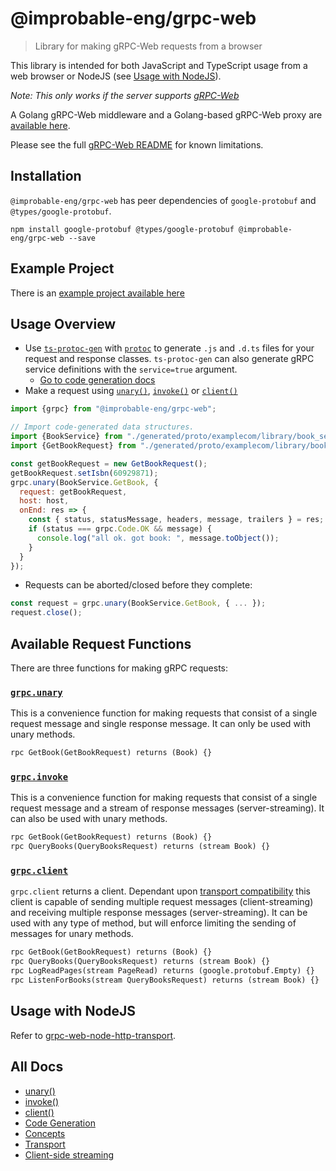 # @improbable-eng/grpc-web
> Library for making gRPC-Web requests from a browser

This library is intended for both JavaScript and TypeScript usage from a web browser or NodeJS (see [Usage with NodeJS](#usage-with-nodejs)).

*Note: This only works if the server supports [gRPC-Web](https://github.com/grpc/grpc/blob/master/doc/PROTOCOL-WEB.md)*

A Golang gRPC-Web middleware and a Golang-based gRPC-Web proxy are [available here](https://github.com/improbable-eng/grpc-web).

Please see the full [gRPC-Web README](https://github.com/improbable-eng/grpc-web) for known limitations.

## Installation

`@improbable-eng/grpc-web` has peer dependencies of `google-protobuf` and `@types/google-protobuf`.

`npm install google-protobuf @types/google-protobuf @improbable-eng/grpc-web --save`

## Example Project

There is an [example project available here](https://github.com/improbable-eng/grpc-web/tree/master/client/grpc-web-react-example)

## Usage Overview
* Use [`ts-protoc-gen`](https://www.npmjs.com/package/ts-protoc-gen) with [`protoc`](https://github.com/google/protobuf) to generate `.js` and `.d.ts` files for your request and response classes. `ts-protoc-gen` can also generate gRPC service definitions with the `service=true` argument.
  * [Go to code generation docs](docs/code-generation.md)
* Make a request using [`unary()`](docs/unary.md), [`invoke()`](docs/invoke.md) or [`client()`](docs/client.md)

```javascript
import {grpc} from "@improbable-eng/grpc-web";

// Import code-generated data structures.
import {BookService} from "./generated/proto/examplecom/library/book_service_pb_service";
import {GetBookRequest} from "./generated/proto/examplecom/library/book_service_pb";

const getBookRequest = new GetBookRequest();
getBookRequest.setIsbn(60929871);
grpc.unary(BookService.GetBook, {
  request: getBookRequest,
  host: host,
  onEnd: res => {
    const { status, statusMessage, headers, message, trailers } = res;
    if (status === grpc.Code.OK && message) {
      console.log("all ok. got book: ", message.toObject());
    }
  }
});
```

* Requests can be aborted/closed before they complete:

```javascript
const request = grpc.unary(BookService.GetBook, { ... });
request.close();
```

## Available Request Functions

There are three functions for making gRPC requests:

### [`grpc.unary`](docs/unary.md)
This is a convenience function for making requests that consist of a single request message and single response message. It can only be used with unary methods.

```protobuf
rpc GetBook(GetBookRequest) returns (Book) {}
```

### [`grpc.invoke`](docs/invoke.md)
This is a convenience function for making requests that consist of a single request message and a stream of response messages (server-streaming). It can also be used with unary methods.

```protobuf
rpc GetBook(GetBookRequest) returns (Book) {}
rpc QueryBooks(QueryBooksRequest) returns (stream Book) {}
```

### [`grpc.client`](docs/client.md)
`grpc.client` returns a client. Dependant upon [transport compatibility](docs/transport.md) this client is capable of sending multiple request messages (client-streaming) and receiving multiple response messages (server-streaming). It can be used with any type of method, but will enforce limiting the sending of messages for unary methods.

```protobuf
rpc GetBook(GetBookRequest) returns (Book) {}
rpc QueryBooks(QueryBooksRequest) returns (stream Book) {}
rpc LogReadPages(stream PageRead) returns (google.protobuf.Empty) {}
rpc ListenForBooks(stream QueryBooksRequest) returns (stream Book) {}
```

## Usage with NodeJS
Refer to [grpc-web-node-http-transport](https://www.npmjs.com/package/@improbable-eng/grpc-web-node-http-transport).

## All Docs

* [unary()](docs/unary.md)
* [invoke()](docs/invoke.md)
* [client()](docs/client.md)
* [Code Generation](docs/code-generation.md)
* [Concepts](docs/concepts.md)
* [Transport](docs/transport.md)
* [Client-side streaming](docs/websocket.md)
